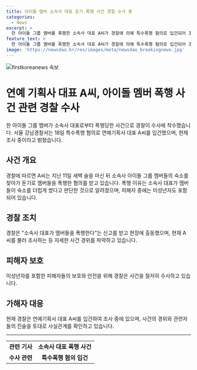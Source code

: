 ```yaml
---
title: 아이돌 멤버 소속사 대표 둔기 폭행 사건 경찰 수사 중
categories:
  - News
excerpt: >
  한 아이돌 그룹 멤버를 폭행한 소속사 대표 A씨가 경찰에 의해 특수폭행 혐의로 입건되어 조사 중이다. A씨는 술에 취한 뒤 멤버들의 숙소를 찾아가 둔기로 폭행한 혐의를 받고 있다. 경찰은 A씨가 멤버들을 숙소를 더럽게 쓴 이유로 폭행한 것으로 확인했으며, 미성년자도 피해를 입은 것으로 전해졌다. 현재 경찰은 자세한 경위를 조사하고 있다. (종합)
feature_text: >
  한 아이돌 그룹 멤버를 폭행한 소속사 대표 A씨가 경찰에 의해 특수폭행 혐의로 입건되어 조사 중이다. A씨는 술에 취한 뒤 멤버들의 숙소를 찾아가 둔기로 폭행한 혐의를 받고 있다. 경찰은 A씨가 멤버들을 숙소를 더럽게 쓴 이유로 폭행한 것으로 확인했으며, 미성년자도 피해를 입은 것으로 전해졌다. 현재 경찰은 자세한 경위를 조사하고 있다. (종합)
image: 'https://newsdao.kr/res/images/meta/newsdao_breakingnews.jpg'
---
```


<p><img src="https://newsdao.kr/res/images/meta/newsdao_breakingnews.jpg" alt="firstkoreanews 속보" /></p>

<h1>연예 기획사 대표 A씨, 아이돌 멤버 폭행 사건 관련 경찰 수사</h1>

<p data-ke-size="size16">한 아이돌 그룹 멤버가 소속사 대표로부터 폭행당한 사건으로 경찰이 수사에 착수했습니다. 서울 강남경찰서는 18일 특수폭행 혐의로 연예기획사 대표 A씨를 입건했으며, 현재 조사 중이라고 밝혔습니다.</p>

<h2 data-ke-size="size26">사건 개요</h2>

<p data-ke-size="size16">경찰에 따르면 A씨는 지난 11일 새벽 술을 마신 뒤 소속사 아이돌 그룹 멤버들의 숙소를 찾아가 둔기로 멤버들을 폭행한 혐의를 받고 있습니다. 폭행 이유는 소속사 대표가 멤버들이 숙소를 더럽게 썼다고 판단한 것으로 알려졌으며, 피해자 중에는 미성년자도 포함되어 있습니다.</p>

<h2 data-ke-size="size26">경찰 조치</h2>

<p data-ke-size="size16">경찰은 "소속사 대표가 멤버들을 폭행한다"는 신고를 받고 현장에 출동했으며, 현재 A씨를 불러 조사하는 등 자세한 사건 경위를 파악하고 있습니다.</p>

<h2 data-ke-size="size26">피해자 보호</h2>

<p data-ke-size="size16">미성년자를 포함한 피해자들의 보호와 안전을 위해 경찰은 사건을 철저히 수사하고 있습니다.</p>

<h2 data-ke-size="size26">가해자 대응</h2>

<p data-ke-size="size16">현재 경찰은 연예기획사 대표 A씨를 입건하여 조사 중에 있으며, 사건의 경위와 관련자들의 진술을 토대로 사실관계를 확인하고 있습니다.</p>

<hr>

<table>
  <tbody>
    <tr>
      <td style="text-align: center; height: 17px;"><b>관련 기사</b></td>
      <td style="text-align: center; height: 17px;"><b>소속사 대표 폭행 사건</b></td>
    </tr>
    <tr>
      <td style="text-align: center; height: 17px;"><b>수사 관련</b></td>
      <td style="text-align: center; height: 17px;"><b>특수폭행 혐의 입건</b></td>
    </tr>
  </tbody>
</table>

<p data-ke-size="size16">&nbsp;</p>


